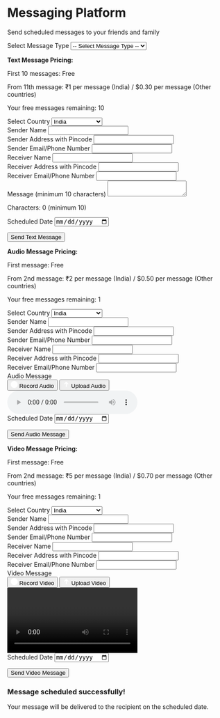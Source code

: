 
<html lang="en">
<head>
    <meta charset="UTF-8">
    <meta name="viewport" content="width=device-width, initial-scale=1.0">
    <title>Messaging Platform</title>
    <style>
        :root {
            --color-1: #FFE5EC;
            --color-2: #FFC2D1;
            --color-3: #FFB3C6;
            --color-4: #FF8FAB;
            --color-5: #FB6F92;
        }

  * {
            margin: 0;
            padding: 0;
            box-sizing: border-box;
            font-family: 'Segoe UI', Tahoma, Geneva, Verdana, sans-serif;
        }

    body {
            background-color: var(--color-1);
            min-height: 100vh;
            padding: 20px;
            display: flex;
            flex-direction: column;
            align-items: center;
        }

 .container {
            max-width: 600px;
            width: 100%;
            background-color: white;
            border-radius: 15px;
            overflow: hidden;
            box-shadow: 0 5px 15px rgba(0, 0, 0, 0.1);
            animation: fadeIn 0.5s ease-in-out;
        }

   @keyframes fadeIn {
            from { opacity: 0; transform: translateY(20px); }
            to { opacity: 1; transform: translateY(0); }
        }

  .header {
            background: linear-gradient(135deg, var(--color-4), var(--color-5));
            color: white;
            padding: 20px;
            text-align: center;
        }

  .content {
            padding: 20px;
        }

  .message-type-selector {
            margin-bottom: 20px;
        }

  select {
            width: 100%;
            padding: 12px;
            border: 2px solid var(--color-3);
            border-radius: 8px;
            background-color: white;
            font-size: 16px;
            transition: all 0.3s ease;
        }

   select:focus {
            outline: none;
            border-color: var(--color-5);
            box-shadow: 0 0 0 3px rgba(251, 111, 146, 0.2);
        }

  .form-container {
            display: none;
            animation: slideDown 0.5s ease-in-out;
        }

   @keyframes slideDown {
            from { opacity: 0; transform: translateY(-20px); }
            to { opacity: 1; transform: translateY(0); }
        }

  .form-group {
            margin-bottom: 15px;
        }

  label {
            display: block;
            margin-bottom: 5px;
            font-weight: 500;
            color: #333;
        }

  input, textarea {
            width: 100%;
            padding: 12px;
            border: 2px solid var(--color-3);
            border-radius: 8px;
            font-size: 16px;
            transition: all 0.3s ease;
        }

  input:focus, textarea:focus {
            outline: none;
            border-color: var(--color-5);
            box-shadow: 0 0 0 3px rgba(251, 111, 146, 0.2);
        }

  textarea {
            min-height: 100px;
            resize: vertical;
        }

  .media-controls {
            display: flex;
            flex-direction: column;
            gap: 10px;
            margin-bottom: 15px;
        }

  .media-btn {
            padding: 12px;
            background-color: var(--color-4);
            color: white;
            border: none;
            border-radius: 8px;
            cursor: pointer;
            font-size: 16px;
            display: flex;
            align-items: center;
            justify-content: center;
            gap: 8px;
            transition: all 0.3s ease;
        }

   .media-btn:hover {
            background-color: var(--color-5);
        }

  .media-preview {
            width: 100%;
            margin-top: 10px;
            display: none;
        }

   button {
            width: 100%;
            padding: 14px;
            background-color: var(--color-5);
            color: white;
            border: none;
            border-radius: 8px;
            cursor: pointer;
            font-size: 16px;
            font-weight: 600;
            transition: all 0.3s ease;
        }

  button:hover {
            background-color: #e05a7c;
            transform: translateY(-2px);
        }

  .info-text {
            font-size: 14px;
            color: #666;
            margin-top: 5px;
        }

  .pricing-info {
            background-color: var(--color-2);
            padding: 15px;
            border-radius: 8px;
            margin-bottom: 15px;
            font-size: 14px;
            color: #333;
        }

   .country-selector {
            margin-bottom: 10px;
        }

   .success-message {
            display: none;
            background-color: #d4edda;
            color: #155724;
            padding: 15px;
            border-radius: 8px;
            margin-top: 20px;
            text-align: center;
            animation: fadeIn 0.5s ease-in-out;
        }

   @media (max-width: 480px) {
            .container {
                border-radius: 10px;
            }
            
  .header {
                padding: 15px;
            }
            
 .content {
                padding: 15px;
            }
            
   input, textarea, select, button {
                padding: 10px;
                font-size: 14px;
            }
        }
    </style>
</head>
<body>
    <div class="container">
        <div class="header">
            <h1>Messaging Platform</h1>
            <p>Send scheduled messages to your friends and family</p>
        </div>
        
   <div class="content">
            <div class="message-type-selector">
                <label for="message-type">Select Message Type</label>
                <select id="message-type">
                    <option value="">-- Select Message Type --</option>
                    <option value="text">Text Message</option>
                    <option value="audio">Audio Message</option>
                    <option value="video">Video Message</option>
                </select>
            </div>
            
  <div id="text-form" class="form-container">
                <div class="pricing-info">
                    <p><strong>Text Message Pricing:</strong></p>
                    <p>First 10 messages: Free</p>
                    <p>From 11th message: ₹1 per message (India) / $0.30 per message (Other countries)</p>
                    <p>Your free messages remaining: <span id="text-free-count">10</span></p>
                </div>
                
   <div class="country-selector">
                    <label for="text-country">Select Country</label>
                    <select id="text-country">
                        <option value="india">India</option>
                        <option value="other">Other Countries</option>
                    </select>
                </div>
                
   <div class="form-group">
                    <label for="text-sender-name">Sender Name</label>
                    <input type="text" id="text-sender-name" required>
                </div>
                
  <div class="form-group">
                    <label for="text-sender-address">Sender Address with Pincode</label>
                    <input type="text" id="text-sender-address" required>
                </div>
                
 <div class="form-group">
                    <label for="text-sender-contact">Sender Email/Phone Number</label>
                    <input type="text" id="text-sender-contact" required>
                </div>
                
   <div class="form-group">
                    <label for="text-receiver-name">Receiver Name</label>
                    <input type="text" id="text-receiver-name" required>
                </div>
                
  <div class="form-group">
                    <label for="text-receiver-address">Receiver Address with Pincode</label>
                    <input type="text" id="text-receiver-address" required>
                </div>
                
  <div class="form-group">
                    <label for="text-receiver-contact">Receiver Email/Phone Number</label>
                    <input type="text" id="text-receiver-contact" required>
                </div>
                
 <div class="form-group">
                    <label for="text-message">Message (minimum 10 characters)</label>
                    <textarea id="text-message" minlength="10" required></textarea>
                    <p class="info-text">Characters: <span id="text-char-count">0</span> (minimum 10)</p>
                </div>
                
   <div class="form-group">
                    <label for="text-scheduled-date">Scheduled Date</label>
                    <input type="date" id="text-scheduled-date" required>
                </div>
                
  <button type="button" id="text-submit">Send Text Message</button>
            </div>
            
 <div id="audio-form" class="form-container">
                <div class="pricing-info">
                    <p><strong>Audio Message Pricing:</strong></p>
                    <p>First message: Free</p>
                    <p>From 2nd message: ₹2 per message (India) / $0.50 per message (Other countries)</p>
                    <p>Your free messages remaining: <span id="audio-free-count">1</span></p>
                </div>
                
  <div class="country-selector">
                    <label for="audio-country">Select Country</label>
                    <select id="audio-country">
                        <option value="india">India</option>
                        <option value="other">Other Countries</option>
                    </select>
                </div>
                
  <div class="form-group">
                    <label for="audio-sender-name">Sender Name</label>
                    <input type="text" id="audio-sender-name" required>
                </div>
                
  <div class="form-group">
                    <label for="audio-sender-address">Sender Address with Pincode</label>
                    <input type="text" id="audio-sender-address" required>
                </div>
                
  <div class="form-group">
                    <label for="audio-sender-contact">Sender Email/Phone Number</label>
                    <input type="text" id="audio-sender-contact" required>
                </div>
                
  <div class="form-group">
                    <label for="audio-receiver-name">Receiver Name</label>
                    <input type="text" id="audio-receiver-name" required>
                </div>
                
   <div class="form-group">
                    <label for="audio-receiver-address">Receiver Address with Pincode</label>
                    <input type="text" id="audio-receiver-address" required>
                </div>
                
   <div class="form-group">
                    <label for="audio-receiver-contact">Receiver Email/Phone Number</label>
                    <input type="text" id="audio-receiver-contact" required>
                </div>
                
  <div class="form-group">
                    <label>Audio Message</label>
                    <div class="media-controls">
                        <button type="button" class="media-btn" id="audio-record">
                            <svg width="16" height="16" viewBox="0 0 16 16" fill="none" xmlns="http://www.w3.org/2000/svg">
                                <circle cx="8" cy="8" r="7" stroke="white" stroke-width="2" fill="white"/>
                            </svg>
                            Record Audio
                        </button>
                        <button type="button" class="media-btn" id="audio-stop" style="display: none;">
                            <svg width="16" height="16" viewBox="0 0 16 16" fill="none" xmlns="http://www.w3.org/2000/svg">
                                <rect x="3" y="3" width="10" height="10" fill="white"/>
                            </svg>
                            Stop Recording
                        </button>
                        <input type="file" id="audio-upload" accept="audio/*" style="display: none;">
                        <button type="button" class="media-btn" id="audio-upload-btn">
                            <svg width="16" height="16" viewBox="0 0 16 16" fill="none" xmlns="http://www.w3.org/2000/svg">
                                <path d="M8 3V13M8 3L4 7M8 3L12 7" stroke="white" stroke-width="2" stroke-linecap="round" stroke-linejoin="round"/>
                            </svg>
                            Upload Audio
                        </button>
                    </div>
                    <audio id="audio-preview" class="media-preview" controls></audio>
                </div>
                
  <div class="form-group">
                    <label for="audio-scheduled-date">Scheduled Date</label>
                    <input type="date" id="audio-scheduled-date" required>
                </div>
                
  <button type="button" id="audio-submit">Send Audio Message</button>
            </div>
            
 <div id="video-form" class="form-container">
                <div class="pricing-info">
                    <p><strong>Video Message Pricing:</strong></p>
                    <p>First message: Free</p>
                    <p>From 2nd message: ₹5 per message (India) / $0.70 per message (Other countries)</p>
                    <p>Your free messages remaining: <span id="video-free-count">1</span></p>
                </div>
                
   <div class="country-selector">
                    <label for="video-country">Select Country</label>
                    <select id="video-country">
                        <option value="india">India</option>
                        <option value="other">Other Countries</option>
                    </select>
                </div>
                
  <div class="form-group">
                    <label for="video-sender-name">Sender Name</label>
                    <input type="text" id="video-sender-name" required>
                </div>
                
   <div class="form-group">
                    <label for="video-sender-address">Sender Address with Pincode</label>
                    <input type="text" id="video-sender-address" required>
                </div>
                
   <div class="form-group">
                    <label for="video-sender-contact">Sender Email/Phone Number</label>
                    <input type="text" id="video-sender-contact" required>
                </div>
                
  <div class="form-group">
                    <label for="video-receiver-name">Receiver Name</label>
                    <input type="text" id="video-receiver-name" required>
                </div>
                
  <div class="form-group">
                    <label for="video-receiver-address">Receiver Address with Pincode</label>
                    <input type="text" id="video-receiver-address" required>
                </div>
                
  <div class="form-group">
                    <label for="video-receiver-contact">Receiver Email/Phone Number</label>
                    <input type="text" id="video-receiver-contact" required>
                </div>
                
   <div class="form-group">
                    <label>Video Message</label>
                    <div class="media-controls">
                        <button type="button" class="media-btn" id="video-record">
                            <svg width="16" height="16" viewBox="0 0 16 16" fill="none" xmlns="http://www.w3.org/2000/svg">
                                <circle cx="8" cy="8" r="7" stroke="white" stroke-width="2" fill="white"/>
                            </svg>
                            Record Video
                        </button>
                        <button type="button" class="media-btn" id="video-stop" style="display: none;">
                            <svg width="16" height="16" viewBox="0 0 16 16" fill="none" xmlns="http://www.w3.org/2000/svg">
                                <rect x="3" y="3" width="10" height="10" fill="white"/>
                            </svg>
                            Stop Recording
                        </button>
                        <input type="file" id="video-upload" accept="video/*" style="display: none;">
                        <button type="button" class="media-btn" id="video-upload-btn">
                            <svg width="16" height="16" viewBox="0 0 16 16" fill="none" xmlns="http://www.w3.org/2000/svg">
                                <path d="M8 3V13M8 3L4 7M8 3L12 7" stroke="white" stroke-width="2" stroke-linecap="round" stroke-linejoin="round"/>
                            </svg>
                            Upload Video
                        </button>
                    </div>
                    <video id="video-preview" class="media-preview" controls></video>
                </div>
                
   <div class="form-group">
                    <label for="video-scheduled-date">Scheduled Date</label>
                    <input type="date" id="video-scheduled-date" required>
                </div>
                
   <button type="button" id="video-submit">Send Video Message</button>
            </div>
            
  <div id="success-message" class="success-message">
                <h3>Message scheduled successfully!</h3>
                <p>Your message will be delivered to the recipient on the scheduled date.</p>
            </div>
        </div>
    </div>

  <script>
        // Message counters
        let textMessageCount = 0;
        let audioMessageCount = 0;
        let videoMessageCount = 0;
        
        // DOM Elements
        const messageTypeSelector = document.getElementById('message-type');
        const textForm = document.getElementById('text-form');
        const audioForm = document.getElementById('audio-form');
        const videoForm = document.getElementById('video-form');
        const successMessage = document.getElementById('success-message');
        
        // Text message elements
        const textMessage = document.getElementById('text-message');
        const textCharCount = document.getElementById('text-char-count');
        const textSubmitBtn = document.getElementById('text-submit');
        const textFreeCount = document.getElementById('text-free-count');
        
        // Audio message elements
        const audioRecordBtn = document.getElementById('audio-record');
        const audioStopBtn = document.getElementById('audio-stop');
        const audioUploadBtn = document.getElementById('audio-upload-btn');
        const audioUpload = document.getElementById('audio-upload');
        const audioPreview = document.getElementById('audio-preview');
        const audioSubmitBtn = document.getElementById('audio-submit');
        const audioFreeCount = document.getElementById('audio-free-count');
        
        // Video message elements
        const videoRecordBtn = document.getElementById('video-record');
        const videoStopBtn = document.getElementById('video-stop');
        const videoUploadBtn = document.getElementById('video-upload-btn');
        const videoUpload = document.getElementById('video-upload');
        const videoPreview = document.getElementById('video-preview');
        const videoSubmitBtn = document.getElementById('video-submit');
        const videoFreeCount = document.getElementById('video-free-count');
        
        // Set minimum date to today for all date pickers
        const today = new Date().toISOString().split('T')[0];
        document.getElementById('text-scheduled-date').min = today;
        document.getElementById('audio-scheduled-date').min = today;
        document.getElementById('video-scheduled-date').min = today;
        
        // Message Type Selection
        messageTypeSelector.addEventListener('change', function() {
            // Hide all forms
            textForm.style.display = 'none';
            audioForm.style.display = 'none';
            videoForm.style.display = 'none';
            successMessage.style.display = 'none';
            
            // Show selected form
            if (this.value === 'text') {
                textForm.style.display = 'block';
            } else if (this.value === 'audio') {
                audioForm.style.display = 'block';
            } else if (this.value === 'video') {
                videoForm.style.display = 'block';
            }
        });
        
        // Text Message Character Counter
        textMessage.addEventListener('input', function() {
            textCharCount.textContent = this.value.length;
        });
        
        // Audio Upload
        audioUploadBtn.addEventListener('click', function() {
            audioUpload.click();
        });
        
        audioUpload.addEventListener('change', function() {
            if (this.files && this.files[0]) {
                const file = this.files[0];
                const url = URL.createObjectURL(file);
                audioPreview.src = url;
                audioPreview.style.display = 'block';
            }
        });
        
        // Video Upload
        videoUploadBtn.addEventListener('click', function() {
            videoUpload.click();
        });
        
        videoUpload.addEventListener('change', function() {
            if (this.files && this.files[0]) {
                const file = this.files[0];
                const url = URL.createObjectURL(file);
                videoPreview.src = url;
                videoPreview.style.display = 'block';
            }
        });
        
        // Audio Recording Simulation
        let audioRecording = false;
        audioRecordBtn.addEventListener('click', function() {
            if (!audioRecording) {
                audioRecording = true;
                audioRecordBtn.style.display = 'none';
                audioStopBtn.style.display = 'block';
                // Simulate recording (in a real app, this would use the MediaRecorder API)
                console.log('Audio recording started...');
            }
        });
        
        audioStopBtn.addEventListener('click', function() {
            audioRecording = false;
            audioRecordBtn.style.display = 'block';
            audioStopBtn.style.display = 'none';
            // Simulate recording end
            console.log('Audio recording stopped');
            // Show a simulated preview
            audioPreview.src = 'data:audio/mp3;base64,AAAAFGZ0eXBNNEEgAAAAAE00QSBtcDQyAAAAAA==';
            audioPreview.style.display = 'block';
        });
        
        // Video Recording Simulation
        let videoRecording = false;
        videoRecordBtn.addEventListener('click', function() {
            if (!videoRecording) {
                videoRecording = true;
                videoRecordBtn.style.display = 'none';
                videoStopBtn.style.display = 'block';
                // Simulate recording
                console.log('Video recording started...');
            }
        });
        
        videoStopBtn.addEventListener('click', function() {
            videoRecording = false;
            videoRecordBtn.style.display = 'block';
            videoStopBtn.style.display = 'none';
            // Simulate recording end
            console.log('Video recording stopped');
            // Show a simulated preview (in a real app this would be the recorded video)
            videoPreview.style.display = 'block';
            videoPreview.poster = '#';
        });
        
        // Form submissions
        textSubmitBtn.addEventListener('click', function() {
            // Validate text form
            const textSenderName = document.getElementById('text-sender-name').value;
            const textSenderAddress = document.getElementById('text-sender-address').value;
            const textSenderContact = document.getElementById('text-sender-contact').value;
            const textReceiverName = document.getElementById('text-receiver-name').value;
            const textReceiverAddress = document.getElementById('text-receiver-address').value;
            const textReceiverContact = document.getElementById('text-receiver-contact').value;
            const message = textMessage.value;
            const scheduledDate = document.getElementById('text-scheduled-date').value;
            
            if (!textSenderName || !textSenderAddress || !textSenderContact || 
                !textReceiverName || !textReceiverAddress || !textReceiverContact || 
                !message || !scheduledDate) {
                alert('Please fill in all required fields');
                return;
            }
            
            if (message.length < 10) {
                alert('Message must be at least 10 characters long');
                return;
            }
            
            // Increment text message count
            textMessageCount++;
            textFreeCount.textContent = Math.max(0, 10 - textMessageCount);
            
            // Handle pricing logic
            const country = document.getElementById('text-country').value;
            if (textMessageCount > 10) {
                const price = country === 'india' ? '₹1' : '$0.30';
                const confirmSend = confirm(`This message will cost ${price}. Do you want to continue?`);
                if (!confirmSend) {
                    return;
                }
            }
            
            // Process form (in a real app, this would send data to a server)
            console.log('Scheduling text message for', scheduledDate);
            console.log('From:', textSenderName);
            console.log('To:', textReceiverName);
            console.log('Message:', message);
            
            // Reset form and show success message
            document.getElementById('text-sender-name').value = '';
            document.getElementById('text-sender-address').value = '';
            document.getElementById('text-sender-contact').value = '';
            document.getElementById('text-receiver-name').value = '';
            document.getElementById('text-receiver-address').value = '';
            document.getElementById('text-receiver-contact').value = '';
            textMessage.value = '';
            document.getElementById('text-scheduled-date').value = '';
            textCharCount.textContent = '0';
            
            // Hide form and show success message
            textForm.style.display = 'none';
            successMessage.style.display = 'block';
        });
        
        audioSubmitBtn.addEventListener('click', function() {
            // Validate audio form
            const audioSenderName = document.getElementById('audio-sender-name').value;
            const audioSenderAddress = document.getElementById('audio-sender-address').value;
            const audioSenderContact = document.getElementById('audio-sender-contact').value;
            const audioReceiverName = document.getElementById('audio-receiver-name').value;
            const audioReceiverAddress = document.getElementById('audio-receiver-address').value;
            const audioReceiverContact = document.getElementById('audio-receiver-contact').value;
            const scheduledDate = document.getElementById('audio-scheduled-date').value;
            
            if (!audioSenderName || !audioSenderAddress || !audioSenderContact || 
                !audioReceiverName || !audioReceiverAddress || !audioReceiverContact || 
                !scheduledDate) {
                alert('Please fill in all required fields');
                return;
            }
            
            if (audioPreview.style.display !== 'block') {
                alert('Please record or upload an audio message');
                return;
            }
            
            // Increment audio message count
            audioMessageCount++;
            audioFreeCount.textContent = Math.max(0, 1 - audioMessageCount);
            
            // Handle pricing logic
            const country = document.getElementById('audio-country').value;
            if (audioMessageCount > 1) {
                const price = country === 'india' ? '₹2' : '$0.50';
                const confirmSend = confirm(`This message will cost ${price}. Do you want to continue?`);
                if (!confirmSend) {
                    return;
                }
            }
            
            // Process form
            console.log('Scheduling audio message for', scheduledDate);
            console.log('From:', audioSenderName);
            console.log('To:', audioReceiverName);
            
            // Reset form and show success message
            document.getElementById('audio-sender-name').value = '';
            document.getElementById('audio-sender-address').value = '';
            document.getElementById('audio-sender-contact').value = '';
            document.getElementById('audio-receiver-name').value = '';
            document.getElementById('audio-receiver-address').value = '';
            document.getElementById('audio-receiver-contact').value = '';
            document.getElementById('audio-scheduled-date').value = '';
            audioPreview.style.display = 'none';
            audioPreview.src = '';
            
            // Hide form and show success message
            audioForm.style.display = 'none';
            successMessage.style.display = 'block';
        });
        
        videoSubmitBtn.addEventListener('click', function() {
            // Validate video form
            const videoSenderName = document.getElementById('video-sender-name').value;
            const videoSenderAddress = document.getElementById('video-sender-address').value;
            const videoSenderContact = document.getElementById('video-sender-contact').value;
            const videoReceiverName = document.getElementById('video-receiver-name').value;
            const videoReceiverAddress = document.getElementById('video-receiver-address').value;
            const videoReceiverContact = document.getElementById('video-receiver-contact').value;
            const scheduledDate = document.getElementById('video-scheduled-date').value;
            
            if (!videoSenderName || !videoSenderAddress || !videoSenderContact || 
                !videoReceiverName || !videoReceiverAddress || !videoReceiverContact || 
                !scheduledDate) {
                alert('Please fill in all required fields');
                return;
            }
            
            if (videoPreview.style.display !== 'block') {
                alert('Please record or upload a video message');
                return;
            }
            
            // Increment video message count
            videoMessageCount++;
            videoFreeCount.textContent = Math.max(0, 1 - videoMessageCount);
            
            // Handle pricing logic
            const country = document.getElementById('video-country').value;
            if (videoMessageCount > 1) {
                const price = country === 'india' ? '₹5' : '$0.70';
                const confirmSend = confirm(`This message will cost ${price}. Do you want to continue?`);
                if (!confirmSend) {
                    return;
                }
            }
            
            // Process form
            console.log('Scheduling video message for', scheduledDate);
            console.log('From:', videoSenderName);
            console.log('To:', videoReceiverName);
            
            // Reset form and show success message
            document.getElementById('video-sender-name').value = '';
            document.getElementById('video-sender-address').value = '';
            document.getElementById('video-sender-contact').value = '';
            document.getElementById('video-receiver-name').value = '';
            document.getElementById('video-receiver-address').value = '';
            document.getElementById('video-receiver-contact').value = '';
            document.getElementById('video-scheduled-date').value = '';
            videoPreview.style.display = 'none';
            videoPreview.src = '';
            
            // Hide form and show success message
            videoForm.style.display = 'none';
            successMessage.

